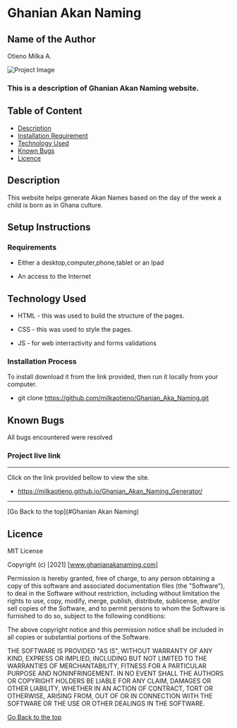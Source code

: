 # Ghanian Akan Naming 

## Name of the Author 
Otieno Milka A. 

![Project Image](/images/project.png)
### This is a description of Ghanian Akan Naming website.

## Table of Content

+ [Description](#project_description)
+ [Installation Requirement](#Project_setup_Instructions)
+ [Technology Used](#technology-used)
+ [Known Bugs](#known-bugs)
+ [Licence](#licence)


## Description
<p>This website helps generate Akan Names based on the day of the week a child is born as in Ghana culture.</p>

    

## Setup Instructions

### Requirements

* Either a desktop,computer,phone,tablet or an Ipad

* An access to the Internet

## Technology Used
* HTML - this was used to build the structure of the pages.

* CSS - this was used to style the pages.

* JS - for web interractivity and forms validations


### Installation Process
To install download it from the link provided, then run it locally from your computer.
* git clone https://github.com/milkaotieno/Ghanian_Aka_Naming.git

## Known Bugs
All bugs encountered were resolved

### Project live link
****
Click on the link provided bellow to view the site.
* https://milkaotieno.github.io/Ghanian_Akan_Naming_Generator/


****
[Go Back to the top](#Ghanian Akan Naming)

## Licence

MIT License

Copyright (c) [2021] [www.ghanianakanaming.com]

Permission is hereby granted, free of charge, to any person obtaining a copy
of this software and associated documentation files (the "Software"), to deal
in the Software without restriction, including without limitation the rights
to use, copy, modify, merge, publish, distribute, sublicense, and/or sell
copies of the Software, and to permit persons to whom the Software is
furnished to do so, subject to the following conditions:

The above copyright notice and this permission notice shall be included in all
copies or substantial portions of the Software.

THE SOFTWARE IS PROVIDED "AS IS", WITHOUT WARRANTY OF ANY KIND, EXPRESS OR
IMPLIED, INCLUDING BUT NOT LIMITED TO THE WARRANTIES OF MERCHANTABILITY,
FITNESS FOR A PARTICULAR PURPOSE AND NONINFRINGEMENT. IN NO EVENT SHALL THE
AUTHORS OR COPYRIGHT HOLDERS BE LIABLE FOR ANY CLAIM, DAMAGES OR OTHER
LIABILITY, WHETHER IN AN ACTION OF CONTRACT, TORT OR OTHERWISE, ARISING FROM,
OUT OF OR IN CONNECTION WITH THE SOFTWARE OR THE USE OR OTHER DEALINGS IN THE
SOFTWARE.

[Go Back to the top](#Ghanianakanaming)

